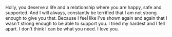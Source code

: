 ﻿Holly, you deserve a life and a relationship where you are happy, safe and supported.
And I will always, constantly be terrified that I am not strong enough to give you that.
Because I feel like I've shown again and again that I wasn't strong enough to be able to
support you.
I tried my hardest and I fell apart.
I don't think I can be what you need.
I love you.
